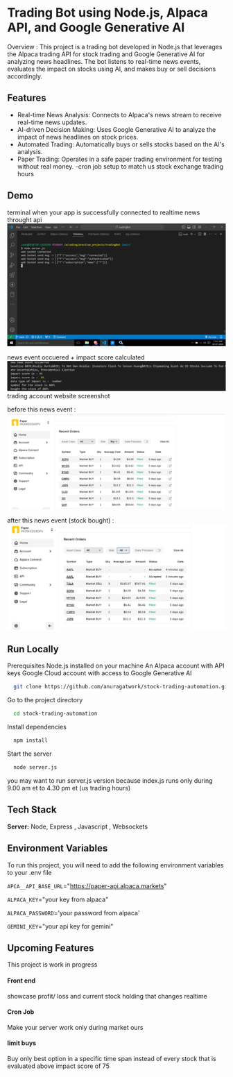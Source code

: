 
# Trading Bot using Node.js, Alpaca API, and Google Generative AI


Overview : 
This project is a trading bot developed in Node.js that leverages the Alpaca trading API for stock trading and Google Generative AI for analyzing news headlines. The bot listens to real-time news events, evaluates the impact on stocks using AI, and makes buy or sell decisions accordingly.

## Features

- Real-time News Analysis: Connects to Alpaca's news stream to receive real-time news updates.
- AI-driven Decision Making: Uses Google Generative AI to analyze the impact of news headlines on stock prices.
- Automated Trading: Automatically buys or sells stocks based on the AI's analysis.
- Paper Trading: Operates in a safe paper trading environment for testing without real money.
-cron job setup to match us stock exchange trading hours


## Demo
terminal when your app is successfully connected to realtime news throught api
![connection successfull](readmeImg/image-1.png)

news event occuered + impact score calculated
![news event](readmeImg/image-2.png)
trading account website screenshot 

before this news event :
![before stock purchase](readmeImg/image-3.png)

after this news event (stock bought) :
![after stock purchase](readmeImg/image-4.png)




## Run Locally

Prerequisites
Node.js installed on your machine
An Alpaca account with API keys
Google Cloud account with access to Google Generative AI



```bash
  git clone https://github.com/anuragatwork/stock-trading-automation.git
```

Go to the project directory

```bash
  cd stock-trading-automation
```

Install dependencies

```bash
  npm install
```

Start the server

```bash
  node server.js
```
you may want to run  server.js version because index.js runs only during 9.00 am et to 4.30 pm et (us trading hours)


## Tech Stack

**Server:** Node, Express , Javascript , Websockets


## Environment Variables

To run this project, you will need to add the following environment variables to your .env file

`APCA__API_BASE_URL`="https://paper-api.alpaca.markets"

`ALPACA_KEY`="your key from alpaca"

`ALPACA_PASSWORD`='your password from alpaca'

`GEMINI_KEY`="your api key for gemini"


## Upcoming Features
 This project is work in progress
#### Front end 
showcase profit/ loss and current stock holding that changes realtime 


#### Cron Job 
Make your server work only during market ours

#### limit buys 
Buy only best option in a specific time span instead of every stock that is evaluated above impact score of 75 


